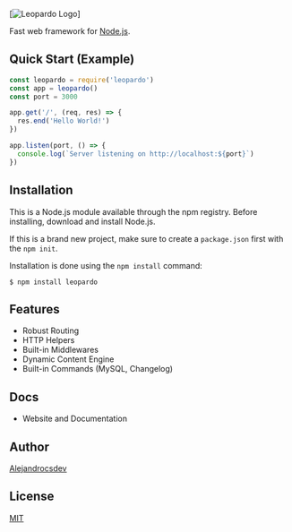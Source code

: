 [![Leopardo Logo](https://github.com/Alejandrocsdev/leopardo/tree/main/img/logo.png)]

  Fast web framework for [Node.js](http://nodejs.org).

## Quick Start (Example)

```js
const leopardo = require('leopardo')
const app = leopardo()
const port = 3000

app.get('/', (req, res) => {
  res.end('Hello World!')
})

app.listen(port, () => {
  console.log(`Server listening on http://localhost:${port}`)
})
```

## Installation

This is a Node.js module available through the
npm registry. Before installing, download and install Node.js.

If this is a brand new project, make sure to create a `package.json` first with
the `npm init`.

Installation is done using the
`npm install` command:

```console
$ npm install leopardo
```

## Features

* Robust Routing
* HTTP Helpers
* Built-in Middlewares
* Dynamic Content Engine
* Built-in Commands (MySQL, Changelog)

## Docs

* Website and Documentation

## Author

[Alejandrocsdev](https://github.com/Alejandrocsdev)

## License

[MIT](LICENSE)